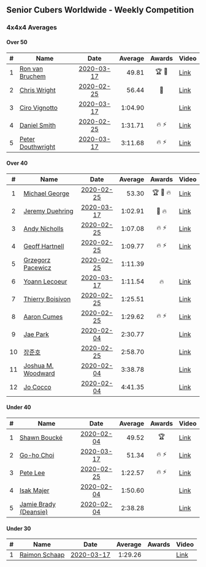 ## Senior Cubers Worldwide - Weekly Competition
### 4x4x4 Averages

#### Over 50

| # | Name | Date | Average | Awards | Video |
| :--: | -- | :--: | --: | :--: | -- |
| 1 | [Ron van Bruchem](../persons/ron_van_bruchem.md) | [2020-03-17](2020-03-17.md) | 49.81 | 🏆 🥇 | [Link](https://www.facebook.com/events/211732526904866/permalink/216281769783275/) |
| 2 | [Chris Wright](../persons/chris_wright.md) | [2020-02-25](2020-02-25.md) | 56.44 | 🥈 | [Link](https://www.facebook.com/events/805797596592397/permalink/808666752972148/) |
| 3 | [Ciro Vignotto](../persons/ciro_vignotto.md) | [2020-03-17](2020-03-17.md) | 1:04.90 |  | [Link](https://www.facebook.com/events/211732526904866/permalink/212061480205304/) |
| 4 | [Daniel Smith](../persons/daniel_smith.md) | [2020-02-25](2020-02-25.md) | 1:31.71 | 🔥 ⚡ | [Link](https://www.facebook.com/events/805797596592397/permalink/806362596535897/) |
| 5 | [Peter Douthwright](../persons/peter_douthwright.md) | [2020-03-17](2020-03-17.md) | 3:11.68 | 🔥 ⚡ | [Link](https://www.facebook.com/events/211732526904866/permalink/216272266450892/) |

#### Over 40

| # | Name | Date | Average | Awards | Video |
| :--: | -- | :--: | --: | :--: | -- |
| 1 | [Michael George](../persons/michael_george.md) | [2020-02-25](2020-02-25.md) | 53.30 | 🏆 🥇 🔥 | [Link](https://www.facebook.com/events/805797596592397/permalink/805925283246295/) |
| 2 | [Jeremy Duehring](../persons/jeremy_duehring.md) | [2020-03-17](2020-03-17.md) | 1:02.91 | 🥉 🔥 | [Link](https://www.facebook.com/events/211732526904866/permalink/214826349928817/) |
| 3 | [Andy Nicholls](../persons/andy_nicholls.md) | [2020-02-25](2020-02-25.md) | 1:07.08 | 🔥 ⚡ | [Link](https://www.facebook.com/events/805797596592397/permalink/808258373012986/) |
| 4 | [Geoff Hartnell](../persons/geoff_hartnell.md) | [2020-02-25](2020-02-25.md) | 1:09.77 | 🔥 ⚡ | [Link](https://www.facebook.com/events/805797596592397/permalink/809463586225798/) |
| 5 | [Grzegorz Pacewicz](../persons/grzegorz_pacewicz.md) | [2020-02-25](2020-02-25.md) | 1:11.39 |  | |
| 6 | [Yoann Lecoeur](../persons/yoann_lecoeur.md) | [2020-03-17](2020-03-17.md) | 1:11.54 | 🔥 | [Link](https://www.facebook.com/events/211732526904866/permalink/214999563244829/) |
| 7 | [Thierry Boisivon](../persons/thierry_boisivon.md) | [2020-02-25](2020-02-25.md) | 1:25.51 |  | [Link](https://www.facebook.com/events/805797596592397/permalink/810222906149866/) |
| 8 | [Aaron Cumes](../persons/aaron_cumes.md) | [2020-02-25](2020-02-25.md) | 1:29.62 | 🔥 ⚡ | [Link](https://www.facebook.com/events/805797596592397/permalink/808568046315352/) |
| 9 | [Jae Park](../persons/jae_park.md) | [2020-02-04](2020-02-04.md) | 2:30.77 |  | [Link](https://www.facebook.com/groups/1604105099735401/permalink/2135447743267798/) |
| 10 | [장준호](../persons/장준호.md) | [2020-02-25](2020-02-25.md) | 2:58.70 |  | [Link](https://www.facebook.com/events/805797596592397/permalink/810015492837274/) |
| 11 | [Joshua M. Woodward](../persons/joshua_m._woodward.md) | [2020-02-04](2020-02-04.md) | 3:38.78 |  | [Link](https://www.facebook.com/joshua.m.woodward.9/videos/10157599917355342/) |
| 12 | [Jo Cocco](../persons/jo_cocco.md) | [2020-02-04](2020-02-04.md) | 4:41.35 |  | [Link](https://www.facebook.com/JoCocco/videos/10156812603372109/) |

#### Under 40

| # | Name | Date | Average | Awards | Video |
| :--: | -- | :--: | --: | :--: | -- |
| 1 | [Shawn Boucké](../persons/shawn_boucke.md) | [2020-02-04](2020-02-04.md) | 49.52 | 🏆 | [Link](https://www.facebook.com/groups/1604105099735401/permalink/2134991299980109/) |
| 2 | [Go-ho Choi](../persons/go-ho_choi.md) | [2020-03-17](2020-03-17.md) | 51.34 | 🔥 ⚡ | [Link](https://www.facebook.com/events/211732526904866/permalink/216400203104765/) |
| 3 | [Pete Lee](../persons/pete_lee.md) | [2020-02-25](2020-02-25.md) | 1:22.57 | 🔥 ⚡ | [Link](https://www.facebook.com/events/805797596592397/permalink/808919202946903/) |
| 4 | [Isak Majer](../persons/isak_majer.md) | [2020-02-04](2020-02-04.md) | 1:50.60 |  | [Link](https://www.facebook.com/groups/1604105099735401/permalink/2139081646237741/) |
| 5 | [Jamie Brady (Deansie)](../persons/jamie_brady.md) | [2020-02-04](2020-02-04.md) | 2:38.28 |  | [Link](https://www.facebook.com/groups/1604105099735401/permalink/2139163042896268/) |

#### Under 30

| # | Name | Date | Average | Awards | Video |
| :--: | -- | :--: | --: | :--: | -- |
| 1 | [Raimon Schaap](../persons/raimon_schaap.md) | [2020-03-17](2020-03-17.md) | 1:29.26 |  | [Link](https://www.facebook.com/events/211732526904866/permalink/214079323336853/) |


<!-- Global site tag (gtag.js) - Google Analytics -->
<script async src="https://www.googletagmanager.com/gtag/js?id=UA-86348435-3"></script>
<script>window.dataLayer = window.dataLayer || []; function gtag() {dataLayer.push(arguments);} gtag('js', new Date()); gtag('config', 'UA-86348435-3');</script>

